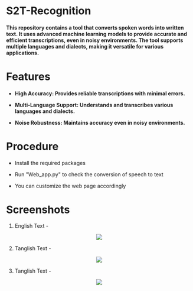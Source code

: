 <p align = "Center">
  <h1> S2T-Recognition </h1>
</p>

<h4>This repository contains a tool that converts spoken words into written text. It uses advanced machine learning models to provide accurate and efficient transcriptions, even in noisy environments. 
The tool supports multiple languages and dialects, making it versatile for various applications.</h4>

<h1>Features</h1>

<h4>

* High Accuracy: Provides reliable transcriptions with minimal errors.
  
* Multi-Language Support: Understands and transcribes various languages and dialects.
  
* Noise Robustness: Maintains accuracy even in noisy environments.

</h4>

<h1>Procedure</h1>

* Install the required packages

* Run "Web_app.py" to check the conversion of speech to text

* You can customize the web page accordingly

<h1>Screenshots</h1>

1. English Text - 
<p align = "Center"> 
  <img src = "https://github.com/AashikaShravani/S2T-Recognition/assets/140937457/6c71ef42-16ea-4c68-b096-7846aaa272bb">
</p>

2. Tanglish Text -
 <p align = "Center"> 
  <img src = "https://github.com/AashikaShravani/S2T-Recognition/assets/140937457/5c6c29f1-db19-4a18-8d69-442bd8d95d39">
</p>  

3. Tanglish Text - 
<p align = "Center"> 
  <img src = "https://github.com/AashikaShravani/S2T-Recognition/assets/140937457/ef9358e0-752e-4ad9-a8ea-b96f8a64c548">
</p>

